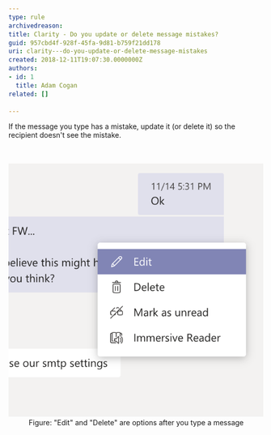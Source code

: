 ```yaml
---
type: rule
archivedreason: 
title: Clarity - Do you update or delete message mistakes?
guid: 957cbd4f-928f-45fa-9d81-b759f21dd178
uri: clarity---do-you-update-or-delete-message-mistakes
created: 2018-12-11T19:07:30.0000000Z
authors:
- id: 1
  title: Adam Cogan
related: []

---
```



If the message you type has a mistake, update it (or delete it) so the recipient doesn't see the mistake.​<br>
<br><excerpt class='endintro'></excerpt><br>
<dl class="image"><dt>​​​<img src="Screen Shot 2018-12-11 at 1.52.42 PM.png" alt="Screen Shot 2018-12-11 at 1.52.42 PM.png" />​​</dt><dd>Figure: "Edit" and "Delete" are options after you type a message​​<br></dd></dl>


